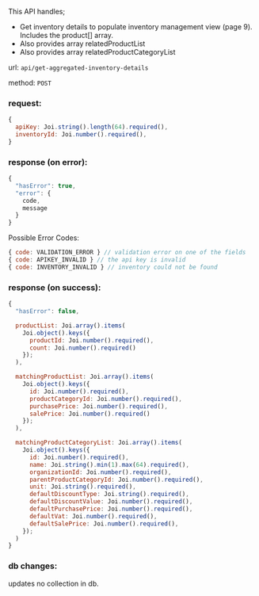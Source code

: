 This API handles;
* Get inventory details to populate inventory management view (page 9). Includes the product[] array.
* Also provides array relatedProductList
* Also provides array relatedProductCategoryList

url: `api/get-aggregated-inventory-details`

method: `POST`

### request: 
```js
{
  apiKey: Joi.string().length(64).required(),
  inventoryId: Joi.number().required(),
}
```

### response (on error):
```js
{
  "hasError": true,
  "error": {
    code,
    message
  }
}
```

Possible Error Codes:
```js
{ code: VALIDATION_ERROR } // validation error on one of the fields
{ code: APIKEY_INVALID } // the api key is invalid
{ code: INVENTORY_INVALID } // inventory could not be found
```

### response (on success):
```js
{
  "hasError": false,

  productList: Joi.array().items(
    Joi.object().keys({
      productId: Joi.number().required(),
      count: Joi.number().required()
    });
  ),

  matchingProductList: Joi.array().items(
    Joi.object().keys({
      id: Joi.number().required(),
      productCategoryId: Joi.number().required(),
      purchasePrice: Joi.number().required(),
      salePrice: Joi.number().required()
    });
  ),

  matchingProductCategoryList: Joi.array().items(
    Joi.object().keys({
      id: Joi.number().required(),
      name: Joi.string().min(1).max(64).required(),
      organizationId: Joi.number().required(),
      parentProductCategoryId: Joi.number().required(),
      unit: Joi.string().required(),
      defaultDiscountType: Joi.string().required(),
      defaultDiscountValue: Joi.number().required(),
      defaultPurchasePrice: Joi.number().required(),
      defaultVat: Joi.number().required(),
      defaultSalePrice: Joi.number().required(),
    });
  )
}
```

### db changes:
updates no collection in db.